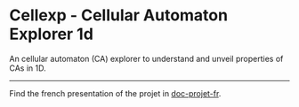 # Cellexp - Cellular Automaton Explorer 1d

An cellular automaton (CA) explorer to understand and unveil properties of CAs in 1D.

---

Find the french presentation of the projet in [doc-projet-fr](./doc-project-fr/).
